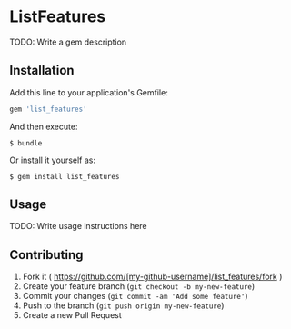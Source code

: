 # ListFeatures

TODO: Write a gem description

## Installation

Add this line to your application's Gemfile:

```ruby
gem 'list_features'
```

And then execute:

    $ bundle

Or install it yourself as:

    $ gem install list_features

## Usage

TODO: Write usage instructions here

## Contributing

1. Fork it ( https://github.com/[my-github-username]/list_features/fork )
2. Create your feature branch (`git checkout -b my-new-feature`)
3. Commit your changes (`git commit -am 'Add some feature'`)
4. Push to the branch (`git push origin my-new-feature`)
5. Create a new Pull Request
